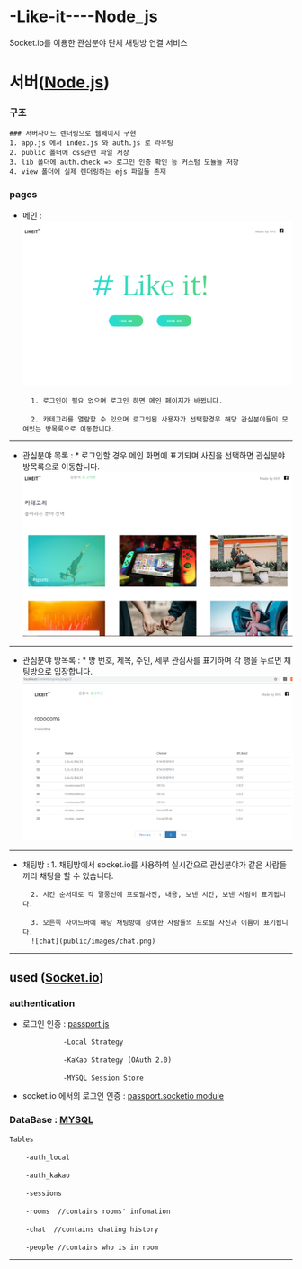 # -Like-it----Node_js
Socket.io를 이용한 관심분야 단체 채팅방 연결 서비스

# 서버([Node.js](https://nodejs.org/ko/))

### __구조__
    ### 서버사이드 렌더링으로 웹페이지 구현 
    1. app.js 에서 index.js 와 auth.js 로 라우팅 
    2. public 폴더에 css관련 파일 저장
    3. lib 폴더에 auth.check => 로그인 인증 확인 등 커스텀 모듈들 저장
    4. view 폴더에 실제 렌더링하는 ejs 파일들 존재
### __pages__

* 메인 : ![main](public/images/main.png)


        1. 로그인이 필요 없으며 로그인 하면 메인 페이지가 바뀝니다.
                     
        2. 카테고리를 열람할 수 있으며 로그인된 사용자가 선택할경우 해당 관심분야들이 모여있는 방목록으로 이동합니다.
---
                  
* 관심분야 목록 :
        * 로그인할 경우 메인 화면에 표기되며 사진을 선택하면 관심분야 방목록으로 이동합니다.
        ![category](public/images/category.png)
---

* 관심분야 방목록 : 
        * 방 번호, 제목, 주인, 세부 관심사를 표기하며 각 행을 누르면 채팅방으로 입장합니다.
        ![rooms](public/images/rooms.png)

---

* 채팅방 :
        1. 채팅방에서 socket.io를 사용하여 실시간으로 관심분야가 같은 사람들끼리 채팅을 할 수 있습니다.

        2. 시간 순서대로 각 말풍선에 프로필사진, 내용, 보낸 시간, 보낸 사람이 표기됩니다.

        3. 오른쪽 사이드바에 해당 채팅방에 참여한 사람들의 프로필 사진과 이름이 표기됩니다.
        ![chat](public/images/chat.png)

---

## used ([__Socket.io__](https://socket.io/))

 ### __authentication__  

* 로그인 인증 : [passport.js](http://www.passportjs.org/) 

                -Local Strategy
                
                -KaKao Strategy (OAuth 2.0)
                
                -MYSQL Session Store
                
* socket.io 에서의 로그인 인증 : [passport.socketio module](https://www.npmjs.com/package/passport.socketio)
                
### __DataBase__ : [MYSQL](https://www.mysql.com/)

    Tables

        -auth_local
      
        -auth_kakao
      
        -sessions
      
        -rooms  //contains rooms' infomation
        
        -chat  //contains chating history
      
        -people //contains who is in room
        
      
---
